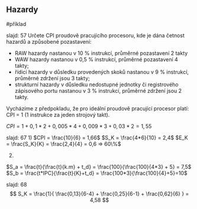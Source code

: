 ## Hazardy
#příklad

slajd: 57
Určete CPI proudově pracujícího procesoru, kde je dána četnost hazardů a způsobené pozastavení: 
- RAW hazardy nastanou v 10 % instrukcí, průměrné pozastavení 2 takty
- WAW hazardy nastanou v 0,5 % instrukcí, průměrné pozastavení 4 takty; 
- řídicí hazardy v důsledku provedených skoků nastanou v 9 % instrukcí, průměrné zdržení jsou 3 takty; 
- strukturní hazardy v důsledku nedostupné jednotky či registrového zápisového portu nastanou v 3 % instrukcí, průměrné zdržení jsou 2 takty. 

Vycházíme z předpokladu, že pro ideální proudově pracující procesor platí: CPI = 1 (1 instrukce za jeden strojový takt).

$CPI = 1 + 0,1*2 + 0,005*4 + 0,009*3 + 0,03*2 = 1,55$


slajd: 67
1)
$CPI = \frac{10}{6} = 1,66$
$S_K = \frac{4*6}{10} = 2,4$
$E_K = \frac{S_K}{K} = \frac{2,4}{4} = 0,6 => 60\%$

2)
$S_a = \frac{t}{\frac{t}{k.m} + t_d} = \frac{100}{\frac{100}{4*3} + 5} = 7,5$
$S_b = \frac{t*IPC}{\frac{t}{K}+t_d} = \frac{100*3}{\frac{100}{4}+5}=10$

slajd: 68
$$
S_K = \frac{1}{
	\frac{0,13}{6-4} +
	\frac{0,25}{6-1} +
	\frac{0,62}{6}
} = 4,58
$$
